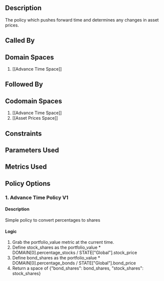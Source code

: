 ## Description

The policy which pushes forward time and determines any changes in asset prices.
## Called By
## Domain Spaces
1. [[Advance Time Space]]
## Followed By
## Codomain Spaces
1. [[Advance Time Space]]
2. [[Asset Prices Space]]
## Constraints
## Parameters Used
## Metrics Used
## Policy Options
### 1. Advance Time Policy V1
#### Description
Simple policy to convert percentages to shares
#### Logic
1. Grab the portfolio_value metric at the current time.
2. Define stock_shares as the portfolio_value * DOMAIN[0].percentage_stocks / STATE["Global"].stock_price
3. Define bond_shares as the portfolio_value * DOMAIN[0].percentage_bonds / STATE["Global"].bond_price
4. Return a space of {"bond_shares": bond_shares, "stock_shares": stock_shares}

